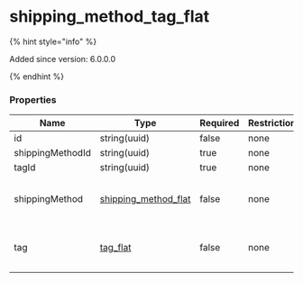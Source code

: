 
# shipping_method_tag_flat

{% hint style="info" %}

Added since version: 6.0.0.0

{% endhint %}

### Properties

|Name|Type|Required|Restrictions|Description|
|---|---|---|---|---|
|id|string(uuid)|false|none|none|
|shippingMethodId|string(uuid)|true|none|none|
|tagId|string(uuid)|true|none|none|
|shippingMethod|[shipping_method_flat](/schema/shipping_method_flat)|false|none|Added since version: 6.0.0.0|
|tag|[tag_flat](/schema/tag_flat)|false|none|Added since version: 6.0.0.0|
